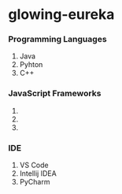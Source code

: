 # glowing-eureka

### Programming Languages
1. Java
2. Pyhton
3. C++

### JavaScript Frameworks
1. 
2. 
3. 

### IDE
1. VS Code
2. Intellij IDEA
3. PyCharm